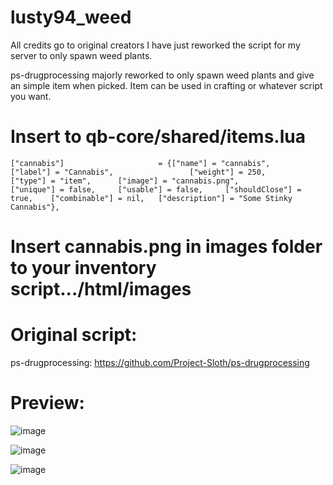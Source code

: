 # lusty94_weed

All credits go to original creators I have just reworked the script for my server to only spawn weed plants.

 ps-drugprocessing majorly reworked to only spawn weed plants and give an simple item when picked. Item can be used in crafting or whatever script you want.
 
 
# Insert to qb-core/shared/items.lua
 
 ```["cannabis"] 			 		 = {["name"] = "cannabis", 						["label"] = "Cannabis", 				["weight"] = 250, 		["type"] = "item", 		["image"] = "cannabis.png", 			["unique"] = false, 	["usable"] = false, 	["shouldClose"] = true,	   ["combinable"] = nil,   ["description"] = "Some Stinky Cannabis"},```
	
	
# Insert cannabis.png in images folder to your inventory script.../html/images
 




# Original script:
 ps-drugprocessing:  https://github.com/Project-Sloth/ps-drugprocessing
 
 
# Preview:

![image](https://user-images.githubusercontent.com/108025667/229639503-eb06b715-3759-47c5-a0c1-9068ea82a2e2.png)

![image](https://user-images.githubusercontent.com/108025667/229639641-98c921d2-fc80-46f2-82cf-47130592a456.png)

![image](https://user-images.githubusercontent.com/108025667/229639661-d13dee24-011b-49ae-91dd-77c8676ebf20.png)




